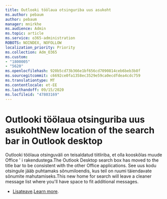 ```yaml
---
title: Outlooki töölaua otsinguriba uus asukoht
ms.author: pebaum
author: pebaum
manager: mnirkhe
ms.audience: Admin
ms.topic: article
ms.service: o365-administration
ROBOTS: NOINDEX, NOFOLLOW
localization_priority: Priority
ms.collection: Adm_O365
ms.custom:
- "1800005"
- "5620"
ms.openlocfilehash: 920b5cd73b366e1bf656cd7090814ceb6beb3b8f
ms.sourcegitcommit: c6692ce0fa1358ec3529e59ca0ecdfdea4cdc759
ms.translationtype: MT
ms.contentlocale: et-EE
ms.lasthandoff: 09/15/2020
ms.locfileid: "47803169"
---
```

# <a name="new-location-of-the-search-bar-in-outlook-desktop"></a><span data-ttu-id="6b9b0-102">Outlooki töölaua otsinguriba uus asukoht</span><span class="sxs-lookup"><span data-stu-id="6b9b0-102">New location of the search bar in Outlook desktop</span></span>

<span data-ttu-id="6b9b0-103">Outlooki töölaua otsinguväli on teisaldatud tiitliriba, et olla kooskõlas muude Office ' i rakendustega.</span><span class="sxs-lookup"><span data-stu-id="6b9b0-103">The Outlook Desktop search box has moved to the title bar to be consistent with the other Office applications.</span></span> <span data-ttu-id="6b9b0-104">See uus kodu otsingule jääb puhtamaks sõnumiloendis, kus teil on ruumi täiendavate sõnumite mahutamiseks.</span><span class="sxs-lookup"><span data-stu-id="6b9b0-104">This new home for search will leave a cleaner message list where you'll have space to fit additional messages.</span></span>
- <span data-ttu-id="6b9b0-105">[Lisateave](https://support.microsoft.com/en-us/office/96fee452-80cd-492d-a35c-5c37584b416b).</span><span class="sxs-lookup"><span data-stu-id="6b9b0-105">[Learn more](https://support.microsoft.com/en-us/office/96fee452-80cd-492d-a35c-5c37584b416b).</span></span>
